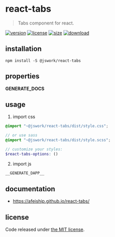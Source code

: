 # react-tabs
> Tabs component for react.

[![version][version-image]][version-url]
[![license][license-image]][license-url]
[![size][size-image]][size-url]
[![download][download-image]][download-url]

## installation
```shell
npm install -S @jswork/react-tabs
```

## properties
__GENERATE_DOCS__

## usage
1. import css
  ```scss
  @import "~@jswork/react-tabs/dist/style.css";

  // or use sass
  @import "~@jswork/react-tabs/dist/style.scss";

  // customize your styles:
  $react-tabs-options: ()
  ```
2. import js
  ```js
__GENERATE_DAPP__
  ```

## documentation
- https://afeiship.github.io/react-tabs/


## license
Code released under [the MIT license](https://github.com/afeiship/react-tabs/blob/master/LICENSE.txt).

[version-image]: https://img.shields.io/npm/v/@jswork/react-tabs
[version-url]: https://npmjs.org/package/@jswork/react-tabs

[license-image]: https://img.shields.io/npm/l/@jswork/react-tabs
[license-url]: https://github.com/afeiship/react-tabs/blob/master/LICENSE.txt

[size-image]: https://img.shields.io/bundlephobia/minzip/@jswork/react-tabs
[size-url]: https://github.com/afeiship/react-tabs/blob/master/dist/react-tabs.min.js

[download-image]: https://img.shields.io/npm/dm/@jswork/react-tabs
[download-url]: https://www.npmjs.com/package/@jswork/react-tabs
